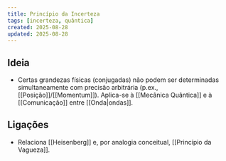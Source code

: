 ```yaml
---
title: Princípio da Incerteza
tags: [incerteza, quântica]
created: 2025-08-28
updated: 2025-08-28
---
```


## Ideia
- Certas grandezas físicas (conjugadas) não podem ser determinadas simultaneamente com precisão arbitrária (p.ex.,[[Posição]]/[[Momentum]]). Aplica-se à [[Mecânica Quântica]] e à [[Comunicação]] entre [[Onda|ondas]].

## Ligações
- Relaciona [[Heisenberg]] e, por analogia conceitual, [[Princípio da Vagueza]].
